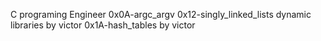 C programing Engineer
0x0A-argc_argv
0x12-singly_linked_lists
 dynamic libraries by victor
0x1A-hash_tables by victor
